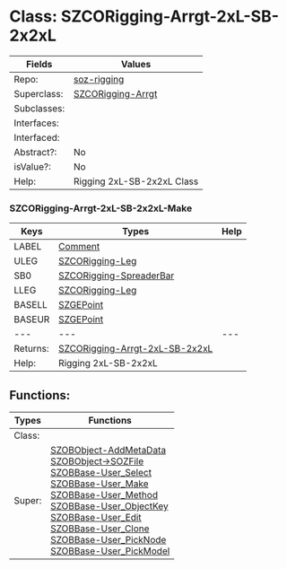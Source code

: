 
# Class:	SZCORigging-Arrgt-2xL-SB-2x2xL

| Fields | Values |
| --------- | --------- |
| Repo: | [soz-rigging](/repos/soz-rigging.html) |
| Superclass: | [SZCORigging-Arrgt](SZCORigging-Arrgt.html) |
| Subclasses: |  |
| Interfaces: |  |
| Interfaced: |  |
| Abstract?: | No |
| isValue?: | No |
| Help: | Rigging 2xL-SB-2x2xL Class |

### SZCORigging-Arrgt-2xL-SB-2x2xL-Make

| Keys | Types | Help |
| --------- | --------- | --------- |
| LABEL | [Comment](Comment.html) |  |
| ULEG | [SZCORigging-Leg](SZCORigging-Leg.html) |  |
| SB0 | [SZCORigging-SpreaderBar](SZCORigging-SpreaderBar.html) |  |
| LLEG | [SZCORigging-Leg](SZCORigging-Leg.html) |  |
| BASELL | [SZGEPoint](SZGEPoint.html) |  |
| BASEUR | [SZGEPoint](SZGEPoint.html) |  |
| --- | --- | --- |
| Returns: | [SZCORigging-Arrgt-2xL-SB-2x2xL](SZCORigging-Arrgt-2xL-SB-2x2xL.html) |
| Help: | Rigging 2xL-SB-2x2xL |


## Functions:

| Types | Functions |
| --------- | --------- |
| Class: |  |
| Super: | [SZOBObject-AddMetaData](SZOBObject.html) <br> [SZOBObject->SOZFile](SZOBObject.html) <br> [SZOBBase-User_Select](SZOBBase.html) <br> [SZOBBase-User_Make](SZOBBase.html) <br> [SZOBBase-User_Method](SZOBBase.html) <br> [SZOBBase-User_ObjectKey](SZOBBase.html) <br> [SZOBBase-User_Edit](SZOBBase.html) <br> [SZOBBase-User_Clone](SZOBBase.html) <br> [SZOBBase-User_PickNode](SZOBBase.html) <br> [SZOBBase-User_PickModel](SZOBBase.html) |


